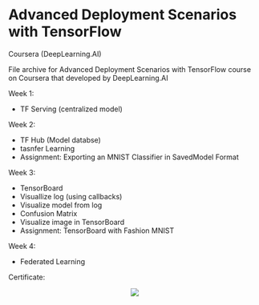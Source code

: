 # Advanced Deployment Scenarios with TensorFlow

Coursera (DeepLearning.AI)

File archive for Advanced Deployment Scenarios with TensorFlow course on Coursera that developed by DeepLearning.AI

Week 1:
- TF Serving (centralized model)

Week 2:
- TF Hub (Model databse)
- tasnfer Learning
- Assignment: Exporting an MNIST Classifier in SavedModel Format

Week 3:
- TensorBoard
- Visuallize log (using callbacks)
- Visualize model from log
- Confusion Matrix
- Visualize image in TensorBoard
- Assignment: TensorBoard with Fashion MNIST

Week 4:
- Federated Learning

Certificate:

<p align="center">
  <img src="https://user-images.githubusercontent.com/99332005/165524159-0ea60865-7a0b-41fe-bf69-09d9c92821f2.png">
</p>

